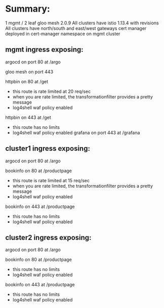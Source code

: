 # Summary:
1 mgmt / 2 leaf
gloo mesh 2.0.9
All clusters have istio 1.13.4 with revisions
All clusters have north/south and east/west gateways
cert manager deployed in cert-manager namespace on mgmt cluster

## mgmt ingress exposing:
argocd on port 80 at /argo

gloo mesh on port 443 

httpbin on 80 at /get
- this route is rate limited at 20 req/sec
- when you are rate limited, the transformationfilter provides a pretty message
- log4shell waf policy enabled

httpbin on 443 at /get
- this route has no limits
- log4shell waf policy enabled
grafana on port 443 at /grafana

## cluster1 ingress exposing:
argocd on port 80 at /argo

bookinfo on 80 at /productpage
- this route is rate limited at 15 req/sec
- when you are rate limited, the transformationfilter provides a pretty message
- log4shell waf policy enabled

bookinfo on 443 at /productpage
- this route has no limits
- log4shell waf policy enabled

## cluster2 ingress exposing:
argocd on port 80 at /argo

bookinfo on 80 at /productpage
- this route has no limits
- log4shell waf policy enabled

bookinfo on 443 at /productpage
- this route has no limits
- log4shell waf policy enabled
